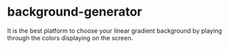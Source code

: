 # background-generator
It is the best platform to choose your linear gradient background by playing through the colors displaying on the screen.
